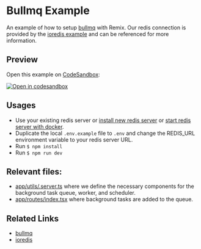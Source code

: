 # Bullmq Example

An example of how to setup [bullmq](https://github.com/taskforcesh/bullmq) with Remix. Our redis connection is provided by the [ioredis example](../ioredis) and can be referenced for more information.

## Preview

Open this example on [CodeSandbox](https://codesandbox.com):

[![Open in codesandbox](https://codesandbox.io/static/img/play-codesandbox.svg)](https://codesandbox.io/s/github/remix-run/remix/tree/main/examples/bullmq-task-queue)

## Usages

- Use your existing redis server or [install new redis server](https://redis.io/topics/quickstart) or [start redis server with docker](https://hub.docker.com/_/redis).
- Duplicate the local `.env.example` file to `.env` and change the REDIS_URL environment variable to your redis server URL.
- Run `$ npm install`
- Run `$ npm run dev`

## Relevant files:

- [app/utils/.server.ts](./app/queues/notifier.server.ts) where we define the necessary components for the background task queue, worker, and scheduler.
- [app/routes/index.tsx](./app/routes/index.tsx) where background tasks are added to the queue.

## Related Links

- [bullmq](https://github.com/taskforcesh/bullmq)
- [ioredis](https://github.com/luin/ioredis)

